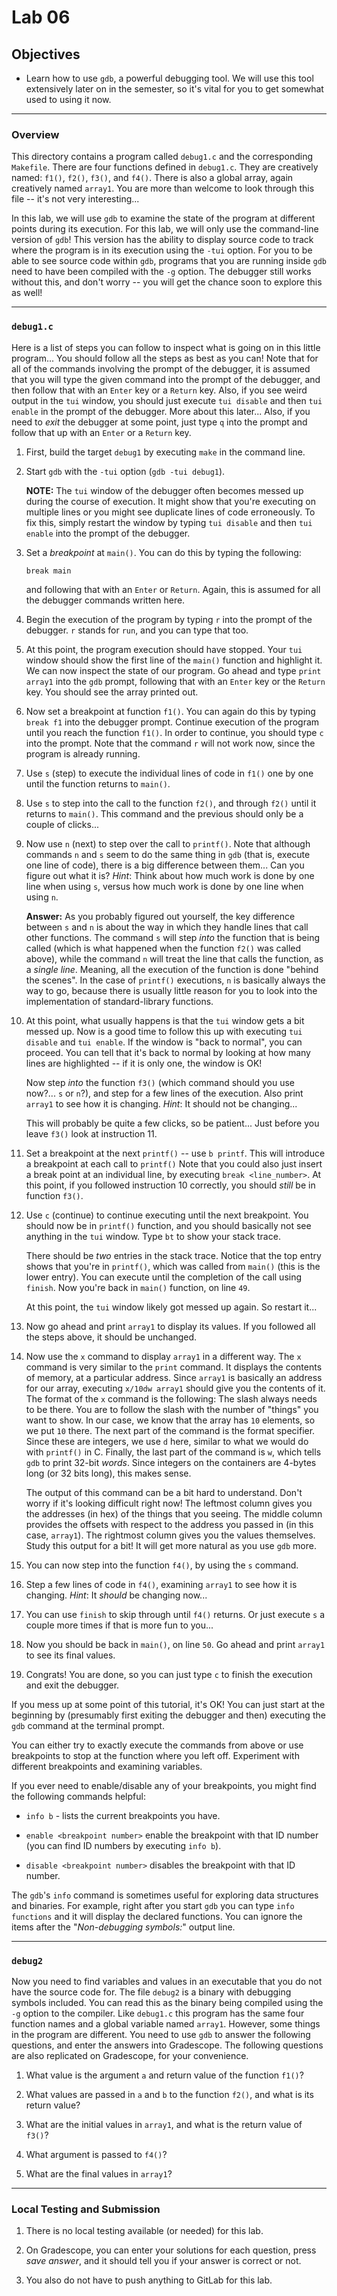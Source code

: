 # Lab 06

## Objectives

- Learn how to use `gdb`, a powerful debugging tool. We will use this tool
  extensively later on in the semester, so it's vital for you to get somewhat
  used to using it now.

---

### Overview

This directory contains a program called `debug1.c` and the corresponding
`Makefile`. There are four functions defined in `debug1.c`. They are creatively
named: `f1()`, `f2()`, `f3()`, and `f4()`. There is also a global array, again
creatively named `array1`. You are more than welcome to look through this file
-- it's not very interesting...

In this lab, we will use `gdb` to examine the state of the program at different
points during its execution. For this lab, we will only use the command-line
version of `gdb`! This version has the ability to display source code to track
where the program is in its execution using the `-tui` option. For you to be
able to see source code within `gdb`, programs that you are running inside `gdb`
need to have been compiled with the `-g` option. The debugger still works
without this, and don't worry -- you will get the chance soon to explore this as
well!

---

### `debug1.c`

Here is a list of steps you can follow to inspect what is going on in this
little program... You should follow all the steps as best as you can! Note that
for all of the commands involving the prompt of the debugger, it is assumed that
you will type the given command into the prompt of the debugger, and then follow
that with an `Enter` key or a `Return` key. Also, if you see weird output in the
`tui` window, you should just execute `tui disable` and then `tui enable` in the
prompt of the debugger. More about this later... Also, if you need to *exit* the
debugger at some point, just type `q` into the prompt and follow that up with an
`Enter` or a `Return` key.

1. First, build the target `debug1` by executing `make` in the command line.

2. Start `gdb` with the `-tui` option (`gdb -tui debug1`). 

   **NOTE:** The `tui` window of the debugger often becomes messed up during the
   course of execution. It might show that you're executing on multiple lines or
   you might see duplicate lines of code erroneously. To fix this, simply
   restart the window by typing `tui disable` and then `tui enable` into the
   prompt of the debugger.


3. Set a *breakpoint* at `main()`. You can do this by typing the following:
   ```gdb
   break main
   ```
   and following that with an `Enter` or `Return`. Again, this is assumed for
   all the debugger commands written here.

4. Begin the execution of the program by typing `r` into the prompt of the
   debugger. `r` stands for `run`, and you can type that too.

5. At this point, the program execution should have stopped. Your `tui` window
   should show the first line of the `main()` function and highlight it. We can
   now inspect the state of our program. Go ahead and type `print array1` into
   the `gdb` prompt, following that with an `Enter` key or the `Return` key. You
   should see the array printed out.

6. Now set a breakpoint at function `f1()`. You can again do this by typing
   `break f1` into the debugger prompt. Continue execution of the program until
   you reach the function `f1()`. In order to continue, you should type `c` into
   the prompt. Note that the command `r` will not work now, since the program is
   already running.

7. Use `s` (step) to execute the individual lines of code in `f1()` one by one
   until the function returns to `main()`.

8. Use `s` to step into the call to the function `f2()`, and through `f2()`
   until it returns to `main()`. This command and the previous should only be a
   couple of clicks...

9. Now use `n` (next) to step over the call to `printf()`. Note that although
   commands `n` and `s` seem to do the same thing in `gdb` (that is, execute one
   line of code), there is a big difference between them... Can you figure out
   what it is? *Hint*: Think about how much work is done by one line when using
   `s`, versus how much work is done by one line when using `n`.

   **Answer:** As you probably figured out yourself, the key difference between
   `s` and `n` is about the way in which they handle lines that call other
   functions. The command `s` will step *into* the function that is being called
   (which is what happened when the function `f2()` was called above), while the
   command `n` will treat the line that calls the function, as a *single line*.
   Meaning, all the execution of the function is done "behind the scenes". In
   the case of `printf()` executions, `n` is basically always the way to go,
   because there is usually little reason for you to look into the
   implementation of standard-library functions.

10. At this point, what usually happens is that the `tui` window gets a bit
    messed up. Now is a good time to follow this up with executing `tui disable`
    and `tui enable`. If the window is "back to normal", you can proceed. You
    can tell that it's back to normal by looking at how many lines are
    highlighted -- if it is only one, the window is OK!

    Now step *into* the function `f3()` (which command should
    you use now?... `s` or `n`?), and step for a few lines of the execution.
    Also print `array1` to see how it is changing. *Hint*: It should not be
    changing...

    This will probably be quite a few clicks, so be patient... Just before you
    leave `f3()` look at instruction 11.

11. Set a breakpoint at the next `printf()` -- use `b printf`. This will
    introduce a breakpoint at each call to `printf()` Note that you could also
    just insert a break point at an individual line, by executing `break
    <line_number>`. At this point, if you followed instruction 10 correctly, you
    should *still* be in function `f3()`.

11. Use `c` (continue) to continue executing until the next breakpoint. You
    should now be in `printf()` function, and you should basically not see
    anything in the `tui` window. Type `bt` to show your stack trace. 

    There should be *two* entries in the stack trace. Notice that the top entry
    shows that you're in `printf()`, which was called from `main()` (this is the
    lower entry). You can execute until the completion of the call using
    `finish`. Now you're back in `main()` function, on line `49`.

    At this point, the `tui` window likely got messed up again. So restart it...

12. Now go ahead and print `array1` to display its values. If you followed all
    the steps above, it should be unchanged.

13. Now use the `x` command to display `array1` in a different way. The `x`
    command is very similar to the `print` command. It displays the contents of
    memory, at a particular address. Since `array1` is basically an address for
    our array, executing `x/10dw array1` should give you the contents of it. The
    format of the `x` command is the following: The slash always needs to be
    there. You are to follow the slash with the number of "things" you want to
    show. In our case, we know that the array has `10` elements, so we put `10`
    there. The next part of the command is the format specifier. Since these are
    integers, we use `d` here, similar to what we would do with `printf()` in C.
    Finally, the last part of the command is `w`, which tells `gdb` to print
    32-bit *words*. Since integers on the containers are 4-bytes long (or 32
    bits long), this makes sense.

    The output of this command can be a bit hard to understand. Don't worry if
    it's looking difficult right now! The leftmost column gives you the
    addresses (in hex) of the things that you seeing. The middle column provides
    the offsets with respect to the address you passed in (in this case,
    `array1`). The rightmost column gives you the values themselves. Study this
    output for a bit! It will get more natural as you use `gdb` more.

14. You can now step into the function `f4()`, by using the `s` command.

15. Step a few lines of code in `f4()`, examining `array1` to see how it is
    changing. *Hint*: It *should* be changing now...

16. You can use `finish` to skip through until `f4()` returns. Or just execute
    `s` a couple more times if that is more fun to you...

17. Now you should be back in `main()`, on line `50`. Go ahead and print
    `array1` to see its final values.

18. Congrats! You are done, so you can just type `c` to finish the execution and
    exit the debugger.

If you mess up at some point of this tutorial, it's OK! You can just start at
the beginning by (presumably first exiting the debugger and then) executing the
`gdb` command at the terminal prompt.

You can either try to exactly execute the commands from above or use breakpoints
to stop at the function where you left off. Experiment with different
breakpoints and examining variables.

If you ever need to enable/disable any of your breakpoints, you might find the
following commands helpful:

* `info b` - lists the current breakpoints you have.

* `enable <breakpoint number>` enable the breakpoint with that ID number (you
  can find ID numbers by executing `info b`).

* `disable <breakpoint number>` disables the breakpoint with that ID number.

The `gdb`'s `info` command is sometimes useful for exploring data structures and
binaries. For example, right after you start `gdb` you can type `info functions`
and it will display the declared functions. You can ignore the items after the
"*Non-debugging symbols:*" output line.

---

### `debug2`

Now you need to find variables and values in an executable that you do not have
the source code for. The file `debug2` is a binary with debugging symbols
included. You can read this as the binary being compiled using the `-g` option
to the compiler. Like `debug1.c` this program has the same four function names
and a global variable named `array1`. However, some things in the program are
different. You need to use `gdb` to answer the following questions, and enter
the answers into Gradescope. The following questions are also replicated on
Gradescope, for your convenience.

1. What value is the argument `a` and return value of the function `f1()`?

2. What values are passed in `a` and `b` to the function `f2()`, and what is its
   return value?

3. What are the initial values in `array1`, and what is the return value of
   `f3()`?

4. What argument is passed to `f4()`?

5. What are the final values in `array1`?

---

### Local Testing and Submission

1. There is no local testing available (or needed) for this lab.

2. On Gradescope, you can enter your solutions for each question, press *save
   answer*, and it should tell you if your answer is correct or not.

3. You also do not have to push anything to GitLab for this lab.
